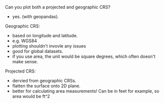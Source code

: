 Can you plot both a projected and geographic CRS?
- yes. (with geopandas).

Geographic CRS:
- based on longitude and latitude. 
- e.g. WGS84
- plotting shouldn't invovle any issues
- good for global datasets.
- if you use area, the unit would be square degrees, which often doesn't make sense.

Projected CRS:
- dervied from geographic CRSs.
- flatten the surface onto 2D plane. 
- better for calculating area measurements! Can be in feet for example, so area would be ft^2


